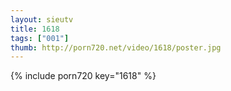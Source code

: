 ```yaml
--- 
layout: sieutv
title: 1618
tags: ["001"]
thumb: http://porn720.net/video/1618/poster.jpg
---
```

{% include porn720 key="1618" %} 

